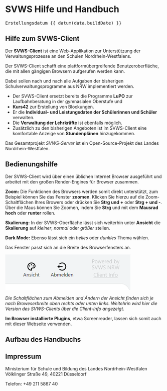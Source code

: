 <script setup lang="ts">
import { data } from './build.data';

const datum = (t) => {
  // gibt ein Datum im deutschen Format zurück
  try {
    return new Date(t).toLocaleDateString('de', {day: '2-digit', month: '2-digit', year: 'numeric', timeZone: 'Europe/Berlin'})
  } catch (e) {console.log(e); return 'Datumsfehler'}
}
</script>



# SVWS Hilfe und Handbuch


<pre>Erstellungsdatum {{ datum(data.buildDate) }}</pre>

## Hilfe zum SVWS-Client 

Der **SVWS-Client** ist eine Web-Applikation zur Unterstützung der Verwaltungsprozesse an den Schulen Nordrhein-Westfalens.  

Der SVWS-Client schafft eine plattformübergreifende Benutzeroberfläche, die mit allen gängigen Browsern aufgerufen werden kann.

Dabei sollen nach und nach alle Aufgaben der bisherigen Schulverwaltungsprogramme aus NRW implementiert werden.

* Der SVWS-Client ersetzt bereits die Programme **LuPO** zur Laufbahnberatung in der gymnasialen Oberstufe und
* **Kurs42** zur Erstellung von Blockungen.
* Er die **Individual- und Leistungsdaten der Schülerinnen und Schüler** verwalten.
* Die **Verwaltung der Lehrkräfte** ist ebenfalls möglich.
* Zusätzlich zu den bisherigen Angeboten ist im SVWS-Client eine komfortable Anzeige von **Stundenplänen** hinzugekommen.

Das Gesamtprojekt _SVWS-Server_ ist ein Open-Source-Projekt des Landes Nordrhein-Westfalen.


## Bedienungshilfe

Der SVWS-Client wird über einen üblichen Internet Browser ausgeführt und arbeitet mit den großen Render-Engines für Browser zusammen.

**Zoom:**
Die Funktionen des Browsers werden somit direkt unterstützt, zum Beispiel können Sie das Fenster **zoomen**. Klicken Sie hierzu auf die Zoom-Schaltflächen Ihres Browers oder drücken Sie **Strg und +** oder **Strg + und -**. Über die Maus können Sie Zoomen, indem Sie **Strg** und mit dem **Mausrad hoch** oder **runter** rollen.

**Skalierung:** In der SVWS-Oberfläche lässt sich weiterhin unter **Ansicht** die **Skalierung** auf *kleiner*, *normal* oder *größer* stellen.

**Dark Mode:** Ebenso lässt sich ein *helles* oder *dunkles* Thema wählen. 

Das Fenster passt sich an die Breite des Browserfensters an. 

![Schaltflächen zum Ändern der Ansicht, zum Abmelden und zur Client-Info](./graphics/SVWS_hilfe-root_Ansicht.png "Die Schaltfläche zum Ändern der Ansicht wird je nach Breite des Browserfensters oben rechts oder unten links angezeigt.")

*Die Schaltflächen zum Abmelden und Ändern der Ansicht finden sich je nach Broweserbreite oben rechts oder unten links. Weitehrin wird hier die Version des SVWS-Clients über die Client-Info angezeigt.*

**Im Browser installierte Plugins**, etwa Screenreader, lassen sich somit auch mit dieser Webseite verwenden.

## Aufbau des Handbuchs 

## Impressum

Ministerium für Schule und Bildung des Landes Nordrhein-Westfalen
Völklinger Straße 49, 40221 Düsseldorf


Telefon: +49 211 5867 40

 
